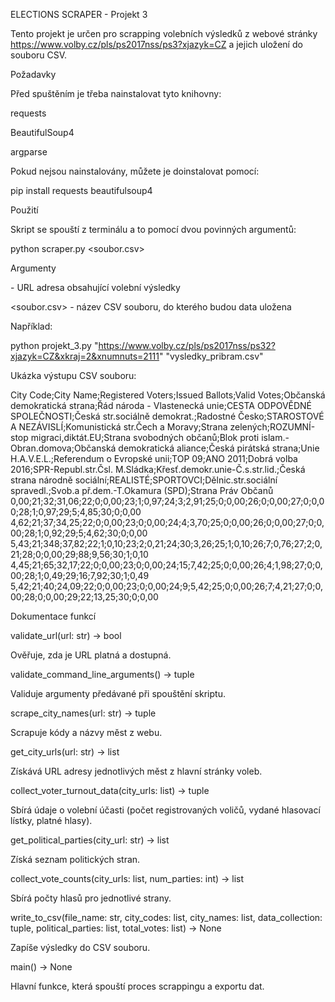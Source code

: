 ELECTIONS SCRAPER - Projekt 3

Tento projekt je určen pro scrapping volebních výsledků z webové stránky https://www.volby.cz/pls/ps2017nss/ps3?xjazyk=CZ a jejich uložení do souboru CSV.

Požadavky

Před spuštěním je třeba nainstalovat tyto knihovny:

requests

BeautifulSoup4

argparse

Pokud nejsou nainstalovány, můžete je doinstalovat pomocí:

pip install requests beautifulsoup4

Použití

Skript se spouští z terminálu a to pomocí dvou povinných argumentů:

python scraper.py <URL> <soubor.csv>

Argumenty

<URL> - URL adresa obsahující volební výsledky

<soubor.csv> - název CSV souboru, do kterého budou data uložena

Například:

python projekt_3.py "https://www.volby.cz/pls/ps2017nss/ps32?xjazyk=CZ&xkraj=2&xnumnuts=2111" "vysledky_pribram.csv"

Ukázka výstupu CSV souboru:

City Code;City Name;Registered Voters;Issued Ballots;Valid Votes;Občanská demokratická strana;Řád národa - Vlastenecká unie;CESTA ODPOVĚDNÉ SPOLEČNOSTI;Česká str.sociálně demokrat.;Radostné Česko;STAROSTOVÉ A NEZÁVISLÍ;Komunistická str.Čech a Moravy;Strana zelených;ROZUMNÍ-stop migraci,diktát.EU;Strana svobodných občanů;Blok proti islam.-Obran.domova;Občanská demokratická aliance;Česká pirátská strana;Unie H.A.V.E.L.;Referendum o Evropské unii;TOP 09;ANO 2011;Dobrá volba 2016;SPR-Republ.str.Čsl. M.Sládka;Křesť.demokr.unie-Č.s.str.lid.;Česká strana národně sociální;REALISTÉ;SPORTOVCI;Dělnic.str.sociální spravedl.;Svob.a př.dem.-T.Okamura (SPD);Strana Práv Občanů
0,00;21;32;31,06;22;0;0,00;23;1;0,97;24;3;2,91;25;0;0,00;26;0;0,00;27;0;0,00;28;1;0,97;29;5;4,85;30;0;0,00
4,62;21;37;34,25;22;0;0,00;23;0;0,00;24;4;3,70;25;0;0,00;26;0;0,00;27;0;0,00;28;1;0,92;29;5;4,62;30;0;0,00
5,43;21;348;37,82;22;1;0,10;23;2;0,21;24;30;3,26;25;1;0,10;26;7;0,76;27;2;0,21;28;0;0,00;29;88;9,56;30;1;0,10
4,45;21;65;32,17;22;0;0,00;23;0;0,00;24;15;7,42;25;0;0,00;26;4;1,98;27;0;0,00;28;1;0,49;29;16;7,92;30;1;0,49
5,42;21;40;24,09;22;0;0,00;23;0;0,00;24;9;5,42;25;0;0,00;26;7;4,21;27;0;0,00;28;0;0,00;29;22;13,25;30;0;0,00

Dokumentace funkcí

validate_url(url: str) -> bool

Ověřuje, zda je URL platná a dostupná.

validate_command_line_arguments() -> tuple

Validuje argumenty předávané při spouštění skriptu.

scrape_city_names(url: str) -> tuple

Scrapuje kódy a názvy měst z webu.

get_city_urls(url: str) -> list

Získává URL adresy jednotlivých měst z hlavní stránky voleb.

collect_voter_turnout_data(city_urls: list) -> tuple

Sbírá údaje o volební účasti (počet registrovaných voličů, vydané hlasovací lístky, platné hlasy).

get_political_parties(city_url: str) -> list

Získá seznam politických stran.

collect_vote_counts(city_urls: list, num_parties: int) -> list

Sbírá počty hlasů pro jednotlivé strany.

write_to_csv(file_name: str, city_codes: list, city_names: list, data_collection: tuple, political_parties: list, total_votes: list) -> None

Zapíše výsledky do CSV souboru.

main() -> None

Hlavní funkce, která spouští proces scrappingu a exportu dat.